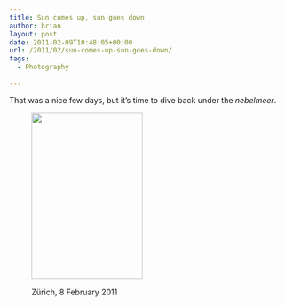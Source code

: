 ```yaml
---
title: Sun comes up, sun goes down
author: brian
layout: post
date: 2011-02-09T10:48:05+00:00
url: /2011/02/sun-comes-up-sun-goes-down/
tags:
  - Photography

---
```

That was a nice few days, but it&#8217;s time to dive back under the _nebelmeer_.<figure id="attachment_122" style="width: 200px" class="wp-caption aligncenter">

[<img class="size-medium wp-image-122" title="5429495932_dd3e0c7e22_b" src="http://trammell.ch/wp-content/uploads/2011/02/5429495932_dd3e0c7e22_b-200x300.jpg" alt="" width="200" height="300" srcset="/wp/2011/02/5429495932_dd3e0c7e22_b-200x300.jpg 200w, /wp/2011/02/5429495932_dd3e0c7e22_b.jpg 683w" sizes="(max-width: 200px) 100vw, 200px" />][1]<figcaption class="wp-caption-text">Zürich, 8 February 2011</figcaption></figure>

 [1]: http://www.flickr.com/photos/bht/5429495932/lightbox/